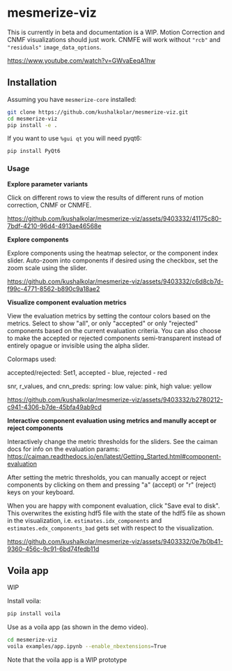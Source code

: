 # mesmerize-viz

This is currently in beta and documentation is a WIP. Motion Correction and CNMF visualizations should just work. CNMFE will work without `"rcb"` and `"residuals"` `image_data_options`.

https://www.youtube.com/watch?v=GWvaEeqA1hw

## Installation

Assuming you have `mesmerize-core` installed:

```bash
git clone https://github.com/kushalkolar/mesmerize-viz.git
cd mesmerize-viz
pip install -e .
```

If you want to use `%gui qt` you will need pyqt6:

```
pip install PyQt6
```

### Usage

**Explore parameter variants**

Click on different rows to view the results of different runs of motion correction, CNMF or CNMFE.

https://github.com/kushalkolar/mesmerize-viz/assets/9403332/41175c80-7bdf-4210-96d4-4913ae46568e

**Explore components**

Explore components using the heatmap selector, or the component index slider. Auto-zoom into components if desired using the checkbox, set the zoom scale using the slider.

https://github.com/kushalkolar/mesmerize-viz/assets/9403332/c6d8cb7d-f99c-4771-8562-b890c9a18ae2

**Visualize component evaluation metrics**

View the evaluation metrics by setting the contour colors based on the metrics. Select to show "all", or only "accepted" or only "rejected" components based on the current evaluation criteria. You can also choose to make the accepted or rejected components semi-transparent instead of entirely opague or invisible using the alpha slider.

Colormaps used:

accepted/rejected: Set1, accepted - blue, rejected - red

snr, r_values, and cnn_preds: spring: low value: pink, high value: yellow

https://github.com/kushalkolar/mesmerize-viz/assets/9403332/b2780212-c941-4306-b7de-45bfa49ab9cd

**Interactive component evaluation using metrics and manully accept or reject components**

Interactively change the metric thresholds for the sliders. See the caiman docs for info on the evaluation params: https://caiman.readthedocs.io/en/latest/Getting_Started.html#component-evaluation 

After setting the metric thresholds, you can manually accept or reject components by clicking on them and pressing "a" (accept) or "r" (reject) keys on your keyboard. 

When you are happy with component evaluation, click "Save eval to disk". This overwrites the existing hdf5 file with the state of the hdf5 file as shown in the visualization, i.e. `estimates.idx_components` and `estimates.edx_components_bad` gets set with respect to the visualization. 

https://github.com/kushalkolar/mesmerize-viz/assets/9403332/0e7b0b41-9360-456c-9c91-6bd74fedb11d

## Voila app

WIP

Install voila:

```bash
pip install voila
```

Use as a voila app (as shown in the demo video).

```bash
cd mesmerize-viz
voila examples/app.ipynb --enable_nbextensions=True
```

Note that the voila app is a WIP prototype
